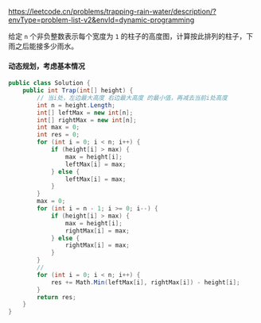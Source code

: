 https://leetcode.cn/problems/trapping-rain-water/description/?envType=problem-list-v2&envId=dynamic-programming

给定 `n` 个非负整数表示每个宽度为 `1` 的柱子的高度图，计算按此排列的柱子，下雨之后能接多少雨水。


#### 动态规划，考虑基本情况

```C#
public class Solution {
    public int Trap(int[] height) {
        // 当i处，左边最大高度 右边最大高度 的最小值，再减去当前i处高度
        int n = height.Length;
        int[] leftMax = new int[n];
        int[] rightMax = new int[n];
        int max = 0;
        int res = 0;
        for (int i = 0; i < n; i++) {
            if (height[i] > max) {
                max = height[i];
                leftMax[i] = max;
            } else {
                leftMax[i] = max;
            }
        }
        max = 0;
        for (int i = n - 1; i >= 0; i--) {
            if (height[i] > max) {
                max = height[i];
                rightMax[i] = max;
            } else {
                rightMax[i] = max;
            }
        }
        // 
        for (int i = 0; i < n; i++) {
            res += Math.Min(leftMax[i], rightMax[i]) - height[i];
        }
        return res;
    }
}
```

